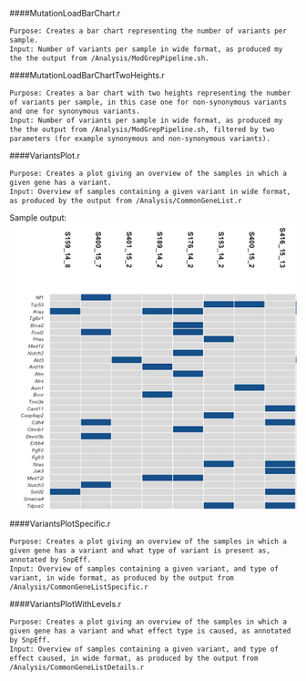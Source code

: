 ####MutationLoadBarChart.r
```
Purpose: Creates a bar chart representing the number of variants per sample.
Input: Number of variants per sample in wide format, as produced my the the output from /Analysis/ModGrepPipeline.sh.
```

####MutationLoadBarChartTwoHeights.r
```
Purpose: Creates a bar chart with two heights representing the number of variants per sample, in this case one for non-synonymous variants and one for synonymous variants.
Input: Number of variants per sample in wide format, as produced my the the output from /Analysis/ModGrepPipeline.sh, filtered by two parameters (for example synonymous and non-synonymous variants).
```

####VariantsPlot.r
```
Purpose: Creates a plot giving an overview of the samples in which a given gene has a variant.
Input: Overview of samples containing a given variant in wide format, as produced by the output from /Analysis/CommonGeneList.r
```
Sample output:
![](https://raw.githubusercontent.com/clfougner/MouseExomeSequencing/master/SampleImages/Screen%20Shot%202016-07-12%20at%2012.10.02.png)

####VariantsPlotSpecific.r
```
Purpose: Creates a plot giving an overview of the samples in which a given gene has a variant and what type of variant is present as, annotated by SnpEff.
Input: Overview of samples containing a given variant, and type of variant, in wide format, as produced by the output from /Analysis/CommonGeneListSpecific.r
```

####VariantsPlotWithLevels.r
```
Purpose: Creates a plot giving an overview of the samples in which a given gene has a variant and what effect type is caused, as annotated by SnpEff.
Input: Overview of samples containing a given variant, and type of effect caused, in wide format, as produced by the output from /Analysis/CommonGeneListDetails.r
```
